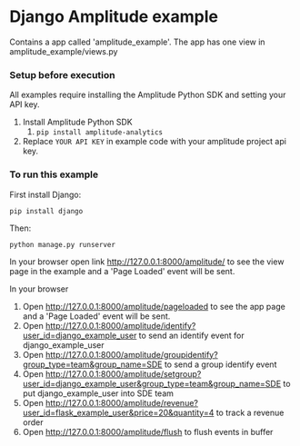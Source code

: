 # Django Amplitude example

Contains a app called 'amplitude_example'. The app has one view in amplitude_example/views.py

### Setup before execution

All examples require installing the Amplitude Python SDK and setting your API key.

1. Install Amplitude Python SDK
   1. `pip install amplitude-analytics`
2. Replace `YOUR API KEY` in example code with your amplitude project api key.

### To run this example 

First install Django:

`pip install django`

Then:

`python manage.py runserver`

In your browser open link http://127.0.0.1:8000/amplitude/ to see the view page in the example and a 'Page Loaded' event will be sent.

In your browser

1. Open http://127.0.0.1:8000/amplitude/pageloaded to see the app page and a 'Page Loaded' event will be sent.
2. Open http://127.0.0.1:8000/amplitude/identify?user_id=django_example_user to send an identify event for django_example_user
3. Open http://127.0.0.1:8000/amplitude/groupidentify?group_type=team&group_name=SDE to send a group identify event
4. Open http://127.0.0.1:8000/amplitude/setgroup?user_id=django_example_user&group_type=team&group_name=SDE to put django_example_user into SDE team
5. Open http://127.0.0.1:8000/amplitude/revenue?user_id=flask_example_user&price=20&quantity=4 to track a revenue order
6. Open http://127.0.0.1:8000/amplitude/flush to flush events in buffer